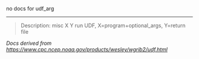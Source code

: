 no docs for udf_arg

---

> Description: misc X Y run UDF, X=program+optional_args, Y=return file

_Docs derived from <https://www.cpc.ncep.noaa.gov/products/wesley/wgrib2/udf.html>_
